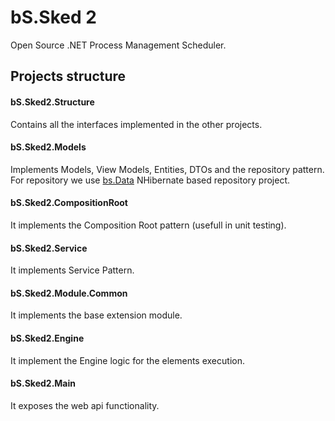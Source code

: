 # bS.Sked 2
Open Source .NET Process Management Scheduler.
## Projects structure
#### bS.Sked2.Structure
Contains all the interfaces implemented in the other projects.
#### bS.Sked2.Models
Implements Models, View Models, Entities, DTOs and the repository pattern.
For repository we use [bs.Data](https://github.com/babbubba/bs.Data "bs.Data") NHibernate based repository project.
#### bS.Sked2.CompositionRoot
It implements the Composition Root pattern (usefull in unit testing).
#### bS.Sked2.Service
It implements Service Pattern.
#### bS.Sked2.Module.Common
It implements the base extension module.
#### bS.Sked2.Engine
It implement the Engine logic for the elements execution.
#### bS.Sked2.Main
It exposes the web api functionality.
